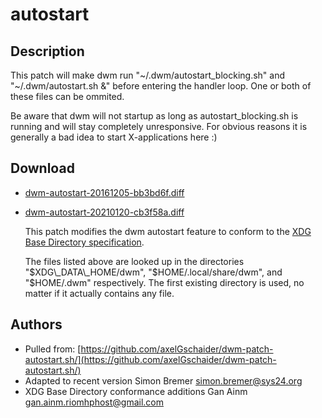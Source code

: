 autostart
=========

Description
-----------
This patch will make dwm run "~/.dwm/autostart\_blocking.sh" and
"~/.dwm/autostart.sh &" before entering the handler loop. One or both of these
files can be ommited.

Be aware that dwm will not startup as long as autostart\_blocking.sh is running
and will stay completely unresponsive. For obvious reasons it is generally a
bad idea to start X-applications here :)

Download
--------
* [dwm-autostart-20161205-bb3bd6f.diff](dwm-autostart-20161205-bb3bd6f.diff)
* [dwm-autostart-20210120-cb3f58a.diff](dwm-autostart-20210120-cb3f58a.diff)

  This patch modifies the dwm autostart feature to conform to the
  [XDG Base Directory specification](https://specifications.freedesktop.org/basedir-spec/basedir-spec-latest.html).

  The files listed above are looked up in the directories "$XDG\_DATA\_HOME/dwm",
  "$HOME/.local/share/dwm", and "$HOME/.dwm" respectively.  The first existing
  directory is used, no matter if it actually contains any file.

Authors
-------
* Pulled from: [https://github.com/axelGschaider/dwm-patch-autostart.sh/](https://github.com/axelGschaider/dwm-patch-autostart.sh/)
* Adapted to recent version Simon Bremer <simon.bremer@sys24.org>
* XDG Base Directory conformance additions Gan Ainm <gan.ainm.riomhphost@gmail.com>
